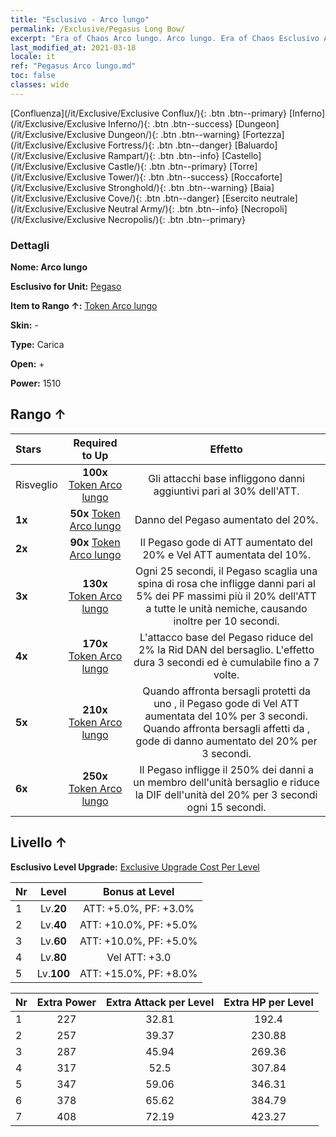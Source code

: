 ```yaml
---
title: "Esclusivo - Arco lungo"
permalink: /Exclusive/Pegasus Long Bow/
excerpt: "Era of Chaos Arco lungo. Arco lungo. Era of Chaos Esclusivo Arco lungo. Pegaso Esclusivo."
last_modified_at: 2021-03-18
locale: it
ref: "Pegasus Arco lungo.md"
toc: false
classes: wide
---
```

 [Confluenza](/it/Exclusive/Exclusive Conflux/){: .btn .btn--primary} [Inferno](/it/Exclusive/Exclusive Inferno/){: .btn .btn--success} [Dungeon](/it/Exclusive/Exclusive Dungeon/){: .btn .btn--warning} [Fortezza](/it/Exclusive/Exclusive Fortress/){: .btn .btn--danger} [Baluardo](/it/Exclusive/Exclusive Rampart/){: .btn .btn--info} [Castello](/it/Exclusive/Exclusive Castle/){: .btn .btn--primary} [Torre](/it/Exclusive/Exclusive Tower/){: .btn .btn--success} [Roccaforte](/it/Exclusive/Exclusive Stronghold/){: .btn .btn--warning} [Baia](/it/Exclusive/Exclusive Cove/){: .btn .btn--danger} [Esercito neutrale](/it/Exclusive/Exclusive Neutral Army/){: .btn .btn--info} [Necropoli](/it/Exclusive/Exclusive Necropolis/){: .btn .btn--primary} 

### Dettagli
 **Nome: Arco lungo** 

 **Esclusivo for Unit:** [Pegaso](/it/units/Pegasus/) 

 **Item to Rango ↑:** [Token Arco lungo](/it/Items/con_914/)

 **Skin:** -

 **Type:** Carica

 **Open:** +

 **Power:** 1510

## Rango ↑

  |     Stars    |  Required to Up | Effetto |
  |:-------------|:---------------:|:---------------:|
  |  Risveglio  | **100x** [Token Arco lungo](/it/Items/con_914/) | Gli attacchi base infliggono danni aggiuntivi pari al 30% dell'ATT. |
  | **1x** <i class="fas fa-star"/> | **50x** [Token Arco lungo](/it/Items/con_914/) | Danno del Pegaso aumentato del 20%. |
  | **2x** <i class="fas fa-star"/> | **90x** [Token Arco lungo](/it/Items/con_914/) | Il Pegaso gode di ATT aumentato del 20% e Vel ATT aumentata del 10%. |
  | **3x** <i class="fas fa-star"/> | **130x** [Token Arco lungo](/it/Items/con_914/) | <Tempesta di lame> Ogni 25 secondi, il Pegaso scaglia una spina di rosa che infligge danni pari al 5% dei PF massimi più il 20% dell'ATT a tutte le unità nemiche, causando inoltre <Sanguinamento> per 10 secondi. |
  | **4x** <i class="fas fa-star"/> | **170x** [Token Arco lungo](/it/Items/con_914/) | L'attacco base del Pegaso riduce del 2% la Rid DAN del bersaglio. L'effetto dura 3 secondi ed è cumulabile fino a 7 volte. |
  | **5x** <i class="fas fa-star"/> | **210x** [Token Arco lungo](/it/Items/con_914/) | Quando affronta bersagli protetti da uno <scudo>, il Pegaso gode di Vel ATT aumentata del 10% per 3 secondi. Quando affronta bersagli affetti da <Sanguinamento>, gode di danno aumentato del 20% per 3 secondi. |
  | **6x** <i class="fas fa-star"/> | **250x** [Token Arco lungo](/it/Items/con_914/) | <Pugnalata al cuore> Il Pegaso infligge il 250% dei danni a un membro dell'unità bersaglio e riduce la DIF dell'unità del 20% per 3 secondi ogni 15 secondi. |


## Livello ↑
 **Esclusivo Level Upgrade:** [Exclusive Upgrade Cost Per Level](/Exclusive/ExclusiveUpgradeCostPerLevel/)

  |  Nr  |   Level  | Bonus at Level |
  |:-----|:--------:|:--------------:|
  | 1 | Lv.**20** | ATT: +5.0%, PF: +3.0% |
  | 2 | Lv.**40** | ATT: +10.0%, PF: +5.0% |
  | 3 | Lv.**60** | ATT: +10.0%, PF: +5.0% |
  | 4 | Lv.**80** | Vel ATT: +3.0 |
  | 5 | Lv.**100** | ATT: +15.0%, PF: +8.0% |


  |  Nr  |  Extra Power | Extra Attack per Level | Extra HP per Level |
  |:-----|:--------:|:--------:|:--------:|
  | 1 | 227 | 32.81 | 192.4 |
  | 2 | 257 | 39.37 | 230.88 |
  | 3 | 287 | 45.94 | 269.36 |
  | 4 | 317 | 52.5 | 307.84 |
  | 5 | 347 | 59.06 | 346.31 |
  | 6 | 378 | 65.62 | 384.79 |
  | 7 | 408 | 72.19 | 423.27 |


